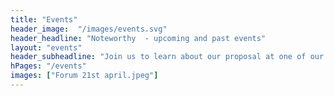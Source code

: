 ```yaml
--- 
title: "Events" 
header_image:  "/images/events.svg"
header_headline: "Noteworthy  - upcoming and past events" 
layout: "events"
header_subheadline: "Join us to learn about our proposal at one of our events."
hPages: "/events"
images: ["Forum 21st april.jpeg"]
---  
```

 